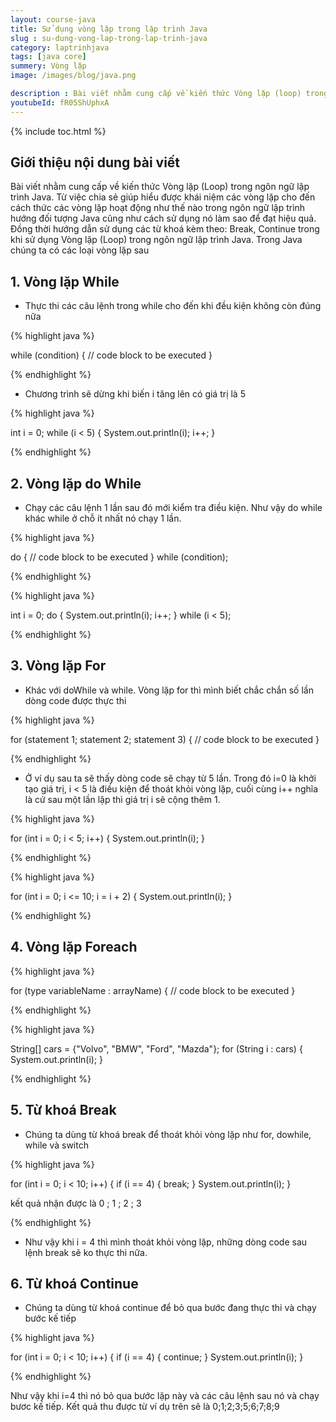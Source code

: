 ```yaml
---
layout: course-java
title: Sử dụng vòng lặp trong lập trình Java
slug : su-dung-vong-lap-trong-lap-trinh-java
category: laptrinhjava
tags: [java core]
summery: Vòng lặp  
image: /images/blog/java.png

description : Bài viết nhằm cung cấp về kiến thức Vòng lặp (loop) trong ngôn ngữ lập trình Java. Từ việc chia sẻ giúp hiểu được khái niệm các vòng lặp cho đến cách thức các vòng lặp hoạt động như thế nào trong ngôn ngữ lập trình hướng đối tượng Java cũng như cách sử dụng nó làm sao để đạt hiệu quả. Cụ thể có các vòng lặp While, do While, For, Foreach. Đồng thời hướng dẫn sử dụng các từ khoá kèm theo: Break, Continue trong khi sử dụng Vòng lặp (Loop) trong ngôn ngữ lập trình Java.
youtubeId: fR05ShUphxA
---
```


{% include toc.html %}

## **Giới thiệu nội dung bài viết**

Bài viết nhằm cung cấp về kiến thức Vòng lặp (Loop) trong ngôn ngữ lập trình Java. Từ việc chia sẻ giúp hiểu được khái niệm các vòng lặp cho đến cách thức các vòng lặp hoạt động như thế nào trong ngôn ngữ lập trình hướng đối tượng Java cũng như cách sử dụng nó làm sao để đạt hiệu quả. Đồng thời hướng dẫn sử dụng các từ khoá kèm theo: Break, Continue trong khi sử dụng Vòng lặp (Loop) trong ngôn ngữ lập trình Java. Trong Java chúng ta có các loại vòng lặp sau

## **1. Vòng lặp While**

- Thực thi các câu lệnh trong while cho đến khi đều kiện không còn đúng nữa 

{% highlight java  %}

while (condition) {
  // code block to be executed
}

{% endhighlight %}

- Chương trình sẽ dừng khi biến i tăng lên có giá trị là 5

{% highlight java  %}

int i = 0;
while (i < 5) {
  System.out.println(i);
  i++;
}


{% endhighlight %}

## **2. Vòng lặp do While**

- Chạy các câu lệnh 1 lần sau đó mới kiểm tra điều kiện. Như vậy do while khác while ở chỗ ít nhất nó chạy 1 lần.

{% highlight java  %}

do {
  // code block to be executed
}
while (condition);

{% endhighlight %}

{% highlight java  %}

int i = 0;
do {
  System.out.println(i);
  i++;
}
while (i < 5);

{% endhighlight %}

## **3. Vòng lặp For**

- Khác với doWhile và while. Vòng lặp for thì mình biết chắc chắn số lần dòng code được thực thi

{% highlight java  %}

for (statement 1; statement 2; statement 3) {
  // code block to be executed
 }

{% endhighlight %}

- Ở ví dụ sau ta sẽ thấy dòng code sẽ chạy từ 5 lần. Trong đó i=0 là khởi tạo giá trị, i < 5 là điều kiện để thoát khỏi vòng lặp, cuối cùng i++ nghĩa là cứ sau một lần lặp thì giá trị i sẽ cộng thêm 1.

{% highlight java  %}

for (int i = 0; i < 5; i++) {
  System.out.println(i);
}

{% endhighlight %}

{% highlight java  %}

for (int i = 0; i <= 10; i = i + 2) {
  System.out.println(i);
}

{% endhighlight %}


## **4. Vòng lặp Foreach**

{% highlight java  %}

for (type variableName : arrayName) {
  // code block to be executed
}

{% endhighlight %}

{% highlight java  %}

String[] cars = {"Volvo", "BMW", "Ford", "Mazda"};
for (String i : cars) {
  System.out.println(i);
}

{% endhighlight %}


## **5. Từ khoá Break**

- Chúng ta dùng từ khoá break để thoát khỏi vòng lặp như for, dowhile, while và switch


{% highlight java  %}

for (int i = 0; i < 10; i++) {
  if (i == 4) {
    break;
  }
  System.out.println(i);
}

kết quả nhận được là 0 ; 1 ; 2 ; 3

{% endhighlight %}

- Như vậy khi i = 4 thì mình thoát khỏi vòng lặp, những dòng code sau lệnh break sẽ ko thực thi nữa.

## **6. Từ khoá Continue**

- Chúng ta dùng từ khoá continue để bỏ qua bước đang thực thi và chạy bước kế tiếp

{% highlight java  %}

for (int i = 0; i < 10; i++) {
  if (i == 4) {
    continue;
  }
  System.out.println(i);
}

{% endhighlight %}

Như vậy khi i=4 thì nó bỏ qua bước lặp này và các câu lệnh sau nó và chạy bươc kế tiếp. Kết quả thu được từ ví dụ trên sẽ là 0;1;2;3;5;6;7;8;9












